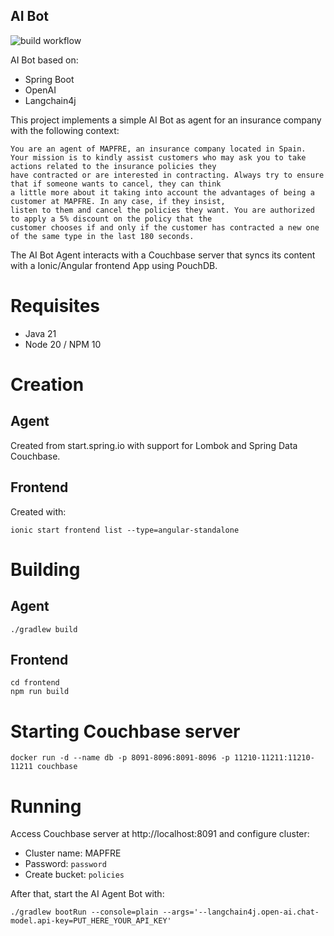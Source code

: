## AI Bot

![build workflow](https://github.com/pjorquera/aibot/actions/workflows/build.yml/badge.svg)

AI Bot based on:

* Spring Boot
* OpenAI
* Langchain4j

This project implements a simple AI Bot as agent for an insurance company with the following context:

```
You are an agent of MAPFRE, an insurance company located in Spain.
Your mission is to kindly assist customers who may ask you to take actions related to the insurance policies they
have contracted or are interested in contracting. Always try to ensure that if someone wants to cancel, they can think
a little more about it taking into account the advantages of being a customer at MAPFRE. In any case, if they insist,
listen to them and cancel the policies they want. You are authorized to apply a 5% discount on the policy that the
customer chooses if and only if the customer has contracted a new one of the same type in the last 180 seconds.
```

The AI Bot Agent interacts with a Couchbase server that syncs its content with a Ionic/Angular frontend App using PouchDB.

# Requisites

* Java 21
* Node 20 / NPM 10

# Creation

## Agent

Created from start.spring.io with support for Lombok and Spring Data Couchbase.

## Frontend

Created with:

```
ionic start frontend list --type=angular-standalone
```

# Building

## Agent

```
./gradlew build
```

## Frontend

```
cd frontend
npm run build
```

# Starting Couchbase server

```
docker run -d --name db -p 8091-8096:8091-8096 -p 11210-11211:11210-11211 couchbase
```

# Running

Access Couchbase server at http://localhost:8091 and configure cluster:

* Cluster name: MAPFRE
* Password: `password`
* Create bucket: `policies`

After that, start the AI Agent Bot with:

```
./gradlew bootRun --console=plain --args='--langchain4j.open-ai.chat-model.api-key=PUT_HERE_YOUR_API_KEY'
```
